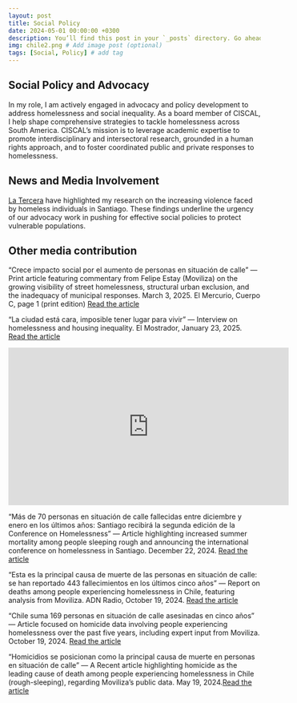 ```yaml
---
layout: post
title: Social Policy
date: 2024-05-01 00:00:00 +0300
description: You’ll find this post in your `_posts` directory. Go ahead and edit it and re-build the site to see your changes. # Add post description (optional)
img: chile2.png # Add image post (optional)
tags: [Social, Policy] # add tag
---
```


## Social Policy and Advocacy
In my role, I am actively engaged in advocacy and policy development to address homelessness and social inequality. As a board member of CISCAL, I help shape comprehensive strategies to tackle homelessness across South America. CISCAL’s mission is to leverage academic expertise to promote interdisciplinary and intersectoral research, grounded in a human rights approach, and to foster coordinated public and private responses to homelessness.

## News and Media Involvement
[La Tercera](https://www.latercera.com/la-tercera-domingo/noticia/el-misterio-del-sociologo-y-las-muertes-en-situacion-de-calle/VBYN54ZEQFHIJBC5VGDWSEZMRE/) have highlighted my research on the increasing violence faced by homeless individuals in Santiago. These findings underline the urgency of our advocacy work in pushing for effective social policies to protect vulnerable populations.

## Other media contribution

“Crece impacto social por el aumento de personas en situación de calle” — Print article featuring commentary from Felipe Estay (Moviliza) on the growing visibility of street homelessness, structural urban exclusion, and the inadequacy of municipal responses.
March 3, 2025. El Mercurio, Cuerpo C, page 1 (print edition) [Read the article](https://litoralpress.cl/sitio/Prensa_Texto?LPKey=SSFKU23VPBDZEM6SXVE7S3P2G27IZMJE6XWBZLU235VKXM3MMO7Q)

“La ciudad está cara, imposible tener lugar para vivir” — Interview on homelessness and housing inequality.
El Mostrador, January 23, 2025. [Read the article](https://www.elmostrador.cl/noticias/pais/2025/01/23/experto-en-personas-en-situacion-de-calle-la-ciudad-esta-cara-imposible-tener-lugar-para-vivir/)

<iframe width="560" height="315" src="https://www.youtube.com/embed/0nA9KkO30Hk" frameborder="0" allowfullscreen></iframe>

“Más de 70 personas en situación de calle fallecidas entre diciembre y enero en los últimos años: Santiago recibirá la segunda edición de la Conference on Homelessness” — Article highlighting increased summer mortality among people sleeping rough and announcing the international conference on homelessness in Santiago.
December 22, 2024. [Read the article](https://g5noticias.cl/2024/12/22/mas-de-70-personas-en-situacion-de-calle-fallecidas-entre-diciembre-y-enero-en-los-ultimos-anos-santiago-recibira-la-segunda-edicion-de-la-conference-on-homelessness/)

“Esta es la principal causa de muerte de las personas en situación de calle: se han reportado 443 fallecimientos en los últimos cinco años” — Report on deaths among people experiencing homelessness in Chile, featuring analysis from Moviliza.
ADN Radio, October 19, 2024. [Read the article](https://www.emol.com/noticias/Nacional/2025/01/11/1153846/fallecidos-situacion-calle-chile.html)

“Chile suma 169 personas en situación de calle asesinadas en cinco años” — Article focused on homicide data involving people experiencing homelessness over the past five years, including expert input from Moviliza.
October 19, 2024. [Read the article](https://cooperativa.cl/noticias/pais/policial/homicidios/chile-suma-169-personas-en-situacion-de-calle-asesinadas-en-cinco-anos/2024-10-19/185441.html)

“Homicidios se posicionan como la principal causa de muerte en personas en situación de calle” — A Recent article highlighting homicide as the leading cause of death among people experiencing homelessness in Chile (rough-sleeping), regarding Moviliza’s public data.
May 19, 2024.[Read the article](https://www.elmostrador.cl/noticias/2024/05/19/homicidios-se-posicionan-como-la-principal-causa-de-muerte-en-personas-en-situacion-de-calle/)



